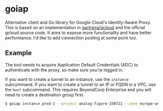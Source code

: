 # goiap
Alternative client and Go library for Google Cloud's Identity-Aware Proxy. This is based on an implementation in [gartnera/gcloud](https://github.com/gartnera/gcloud) and the official gcloud source code. It aims to expose more functionality and have better performance. I'd like to add connection pooling at some point too.

## Example
The tool needs to acquire Application Default Credentials (ADC) to authenticate with the proxy, so make sure you're logged in.

If you want to create a tunnel to an instance, use the `instance` subcommand. If you want to create a tunnel to an IP or FQDN in a VPC, use the `host` subcommand. This requires BeyondCorp Enterprise and you will need to create a destination group first.

```sh
$ goiap instance prod-1 --project analog-figure-330721 --zone europe-west2-c --listen 127.0.0.1:1337
```
